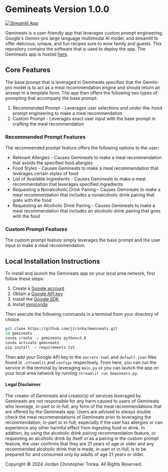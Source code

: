 # Gemineats Version 1.0.0

[![Streamlit App](https://static.streamlit.io/badges/streamlit_badge_black_white.svg)](https://gemineats.streamlit.app/)

Gemineats is a user-friendly app that leverages custom prompt engineering, Google's Gemini-pro large language multimodal AI model, and streamlit to offer delicious, unique, and fun recipes sure to wow family and guests. This repository contains the software that is used to deploy the app. The Gemineats app is hosted [here](https://gemineats.streamlit.app/).

## Core Features

The base prompt that is leveraged in Gemineats specifies that the Gemini-pro model is to act as a meal recommendation engine and should return an answer in a template form. The app then offers the following two types of prompting that accompany the base prompt:

1. Recommended Prompt - Leverages user selections and under-the-hood prompt engineering to make a meal recommendation
2. Custom Prompt - Leverages exact user input with the base prompt in crafting the meal recommendation

### Recommended Prompt Features

The recommended prompt feature offers the following options to the user:

* Relevant Allergies - Causes Gemineats to make a meal recommendation that avoids the specified food allergies
* Food Styles - Causes Gemineats to make a meal recommendation that leverages certain styles of food
* List of Available Ingredients - Causes Gemineats to make a meal recommendation that leverages specified ingredients
* Requesting a Nonalcoholic Drink Pairing - Causes Gemineats to make a meal recommendation that includes a nonalcoholic drink pairing that goes with the food
* Requesting an Alcoholic Drink Pairing - Causes Gemineats to make a meal recommendation that includes an alcoholic drink pairing that goes with the food

### Custom Prompt Features

The custom prompt feature simply leverages the base prompt and the user input to make a meal recommendation.

## Local Installation Instructions

To install and launch the Gemineats app on your local area network, first follow these steps:

1. Create a [Google account](https://www.google.com/)
2. Obtain a [Google API key](https://developers.google.com/maps/documentation/embed/get-api-key)
3. Install the [Google SDK](https://cloud.google.com/sdk)
4. Install [miniconda](https://docs.anaconda.com/free/miniconda/)

Then execute the following commands in a terminal from your directory of choice.

```bash
git clone https://github.com/jtrinka/Gemineats.git
cd gemineats
conda create -n gemineats python=3.9
conda activate gemineats
pip install -r requirements.txt
```

Then add your Google API key to the ```secrets.toml``` and ```default.json``` files found in ```.streamlit``` and ```configs``` respectively. From here, you can run the service in the terminal by leveraging ```main.py``` or you can launch the app on your local area network by running ```streamlit run Gemineats.py```. 


#### Legal Disclaimer
The creator of Gemineats and creator(s) of services leveraged by Gemineats are not responsible for any harm caused to users of Gemineats who leverage, in-part or in-full, any form of the meal recommendations that are offered by the Gemineats app. Users are advised to always double check the meal recommendations of Gemineats prior to leveraging the recommendation, in-part or in-full; especially if the user has allergies or can experience any other harmful effect from ingesting food or drink. In addition, by using the alcoholic drink pairing recommendation feature, or requesting an alcoholic drink by itself or as a pairing in the custom prompt feature, the user confirms that they are 21 years of age or older and any recommended alcoholic drink that is made, in-part or in-full, is to be prepared for and consumed only by adults of age 21 years or older.

Copyright © 2024 Jordan Christopher Trinka. All Rights Reserved.